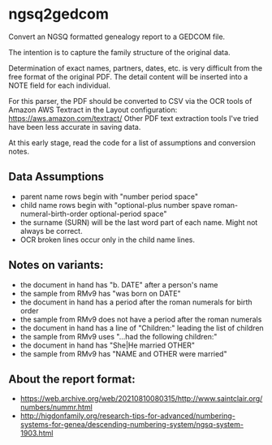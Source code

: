 # ngsq2gedcom
Convert an NGSQ formatted genealogy report to a GEDCOM file.

The intention is to capture the family structure of the original data.

Determination of exact names, partners, dates, etc. is very difficult from the free format of the original PDF. The detail content will be inserted into a NOTE field for each individual.

For this parser, the PDF should be converted to CSV via the OCR tools of Amazon AWS Textract in the Layout configuration: https://aws.amazon.com/textract/ Other PDF text extraction tools I've tried have been less accurate in saving data.

At this early stage, read the code for a list of assumptions and conversion notes.

## Data Assumptions
- parent name rows begin with "number period space"
- child name rows begin with "optional-plus number spave roman-numeral-birth-order optional-period space"
- the surname (SURN) will be the last word part of each name. Might not always be correct.
- OCR broken lines occur only in the child name lines.

## Notes on variants:
- the document in hand has "b. DATE" after a person's name
- the sample from RMv9 has "was born on DATE"
- the document in hand has a period after the roman numerals for birth order
- the sample from RMv9 does not have a period after the roman numerals
- the document in hand has a line of "Children:" leading the list of children
- the sample from RMv9 uses "...had the following children:"
- the document in hand has "She|He married OTHER"
- the sample from RMv9 has "NAME and OTHER were married"

## About the report format:
- https://web.archive.org/web/20210810080315/http://www.saintclair.org/numbers/nummr.html
- http://higdonfamily.org/research-tips-for-advanced/numbering-systems-for-genea/descending-numbering-system/ngsq-system-1903.html
